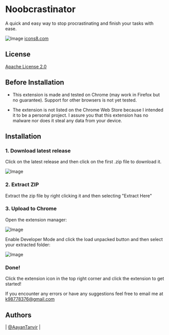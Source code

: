 
# Noobcrastinator

A quick and easy way to stop procrastinating and finish your tasks with ease.


![Image](https://github.com/user-attachments/assets/b6c5745f-81a2-43e0-99eb-af79dcab6af6)
[icons8.com](https://icons8.com/)

## License

[Apache License 2.0](https://choosealicense.com/licenses/apache-2.0/)


## Before Installation

- This extension is made and tested on Chrome (may work in Firefox but no guarantee). Support for other browsers is not yet tested.

- The extension is not listed on the Chrome Web Store because I intended it to be a personal project. I assure you that this extension has no malware nor does it steal any data from your device.


## Installation

### 1. Download latest release
Click on the latest release and then click on the first .zip file to download it.

![Image](https://github.com/user-attachments/assets/30f812dc-d866-42ce-8aa2-1de26471da91)

### 2. Extract ZIP
Extract the zip file by right clicking it and then selecting "Extract Here"

### 3. Upload to Chrome
Open the extension manager:

![Image](https://github.com/user-attachments/assets/954e6b97-37ef-44d0-8428-9423fa42439a)

Enable Developer Mode and click the load unpacked button and then select your extracted folder:

![Image](https://github.com/user-attachments/assets/a9efb15d-96e4-42d4-8be1-5e9167761fbb)

### Done!
Click the extension icon in the top right corner and click the extension to get started!

If you encounter any errors or have any suggestions feel free to email me at k98778376@gmail.com


## Authors

| [@AayanTanvir](https://www.github.com/AayanTanvir) |

